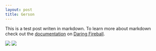 ```yaml
---
layout: post
title: Gerson
---
```


This is a test post writen in markdown. To learn more about markdown check out the [documentation](http://daringfireball.net/projects/markdown/) on [Daring Fireball](http://daringfireball.net/).

<img src="http://i.dailymail.co.uk/i/pix/2009/09/29/article-1216923-06A14094000005DC-502_468x376.jpg"/>
<img src="http://i.dailymail.co.uk/i/pix/2009/10/29/article-1223824-0701A89D000005DC-174_468x247_popup.jpg"/>
